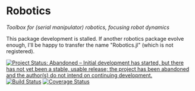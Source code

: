 # Robotics

*Toolbox for (serial manipulator) robotics, focusing robot dynamics*

This package development is stalled. If another robotics package evolve enough, I'll be happy to transfer the name "Robotics.jl" (which is not registered).

[![Project Status: Abandoned – Initial development has started, but there has not yet been a stable, usable release; the project has been abandoned and the author(s) do not intend on continuing development.](http://www.repostatus.org/badges/latest/abandoned.svg)](http://www.repostatus.org/#abandoned)
[![Build Status](https://travis-ci.org/cdsousa/Robotics.jl.svg?branch=master)](https://travis-ci.org/cdsousa/Robotics.jl)
[![Coverage Status](https://coveralls.io/repos/github/cdsousa/Robotics.jl/badge.svg?branch=master)](https://coveralls.io/github/cdsousa/Robotics.jl?branch=master)
